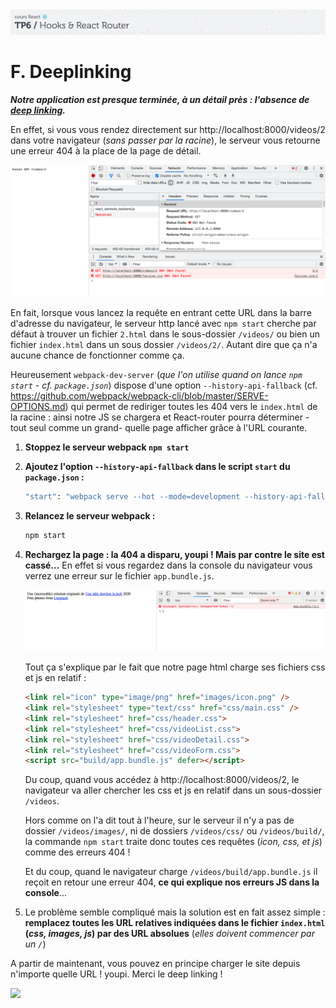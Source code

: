 <img src="images/readme/header-small.jpg" >

# F. Deeplinking  <!-- omit in toc -->

_**Notre application est presque terminée, à un détail près : l'absence de [deep linking](https://fr.wikipedia.org/wiki/Lien_profond).**_

En effet, si vous vous rendez directement sur http://localhost:8000/videos/2 dans votre navigateur (_sans passer par la racine_), le serveur vous retourne une erreur 404 à la place de la page de détail.

<img src="images/readme/404-error.png" />

En fait, lorsque vous lancez la requête en entrant cette URL dans la barre d'adresse du navigateur, le serveur http lancé avec `npm start` cherche par défaut à trouver un fichier `2.html` dans le sous-dossier `/videos/` ou bien un fichier `index.html` dans un sous dossier `/videos/2/`. Autant dire que ça n'a aucune chance de fonctionner comme ça.

Heureusement `webpack-dev-server` (_que l'on utilise quand on lance `npm start` - cf. `package.json`_) dispose d'une option `--history-api-fallback` (cf. https://github.com/webpack/webpack-cli/blob/master/SERVE-OPTIONS.md) qui permet de rediriger toutes les 404 vers le `index.html` de la racine : ainsi notre JS se chargera et React-router pourra déterminer -tout seul comme un grand- quelle page afficher grâce à l'URL courante.

1. **Stoppez le serveur webpack `npm start`**
2. **Ajoutez l'option `--history-api-fallback` dans le script `start` du `package.json` :**
	```bash
	"start": "webpack serve --hot --mode=development --history-api-fallback"
	```
3. **Relancez le serveur webpack :**
	```bash
	npm start
	```
4. **Rechargez la page : la 404 a disparu, youpi ! Mais par contre le site est cassé...** En effet si vous regardez dans la console du navigateur vous verrez une erreur sur le fichier `app.bundle.js`.

	<img src="images/readme/appbundle-error.png" />

	Tout ça s'explique par le fait que notre page html charge ses fichiers css et js en relatif :
	```html
	<link rel="icon" type="image/png" href="images/icon.png" />
	<link rel="stylesheet" type="text/css" href="css/main.css" />
	<link rel="stylesheet" href="css/header.css">
	<link rel="stylesheet" href="css/videoList.css">
	<link rel="stylesheet" href="css/videoDetail.css">
	<link rel="stylesheet" href="css/videoForm.css">
	<script src="build/app.bundle.js" defer></script>
	```
	Du coup, quand vous accédez à http://localhost:8000/videos/2, le navigateur va aller chercher les css et js en relatif dans un sous-dossier `/videos`.

	Hors comme on l'a dit tout à l'heure, sur le serveur il n'y a pas de dossier `/videos/images/`, ni de dossiers `/videos/css/` ou `/videos/build/`, la commande `npm start` traite donc toutes ces requêtes (_icon, css, et js_) comme des erreurs 404 !

	Et du coup, quand le navigateur charge `/videos/build/app.bundle.js` il reçoit en retour une erreur 404, **ce qui explique nos erreurs JS dans la console**...

5. Le problème semble compliqué mais la solution est en fait assez simple : **remplacez toutes les URL relatives indiquées dans le fichier `index.html` (_css, images, js_) par des URL absolues** (_elles doivent commencer par un `/`_)

A partir de maintenant, vous pouvez en principe charger le site depuis n'importe quelle URL ! youpi. Merci le deep linking !

<img src="images/readme/resultat-final.gif" />